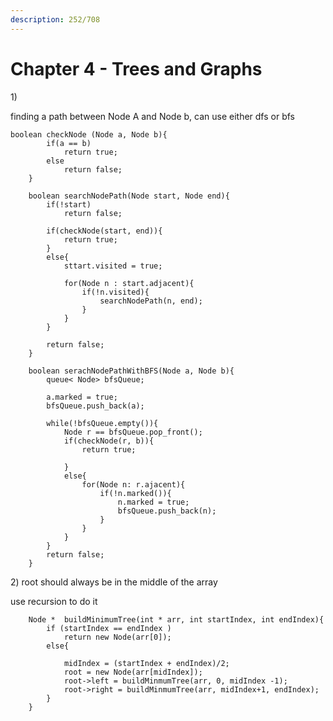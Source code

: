 ```yaml
---
description: 252/708
---
```


# Chapter 4 - Trees and Graphs

1\) 

finding a path between Node A and Node b, can use either dfs or bfs

```text
boolean checkNode (Node a, Node b){
		if(a == b)
			return true;
		else
			return false;
	}

	boolean searchNodePath(Node start, Node end){
		if(!start)
			return false;

		if(checkNode(start, end)){
			return true;
		}
		else{
			sttart.visited = true;

			for(Node n : start.adjacent){
				if(!n.visited){
					searchNodePath(n, end);
				}
			}
		}

		return false;
	}

	boolean serachNodePathWithBFS(Node a, Node b){
		queue< Node> bfsQueue;

		a.marked = true;
		bfsQueue.push_back(a);

		while(!bfsQueue.empty()){
			Node r == bfsQueue.pop_front();
			if(checkNode(r, b)){
				return true;

			}
			else{
				for(Node n: r.ajacent){
					if(!n.marked()){
						n.marked = true;
						bfsQueue.push_back(n);
					}
				}
			}
		}
		return false;
	}
```

2\) root should always be in the middle of the array

use recursion to do it

```text
	Node *  buildMinimumTree(int * arr, int startIndex, int endIndex){
		if (startIndex == endIndex )
			return new Node(arr[0]);
		else{

			midIndex = (startIndex + endIndex)/2;
			root = new Node(arr[midIndex]);
			root->left = buildMinmumTree(arr, 0, midIndex -1);
			root->right = buildMinmumTree(arr, midIndex+1, endIndex);
		}
	}
```





